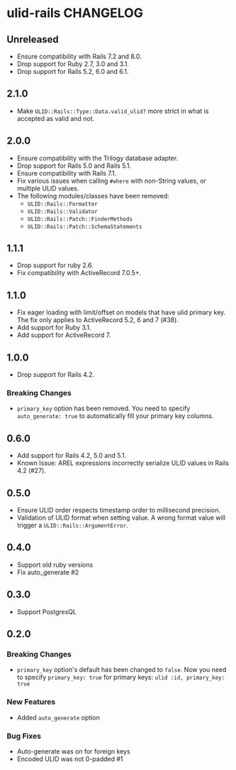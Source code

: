 # ulid-rails CHANGELOG

## Unreleased

- Ensure compatibility with Rails 7.2 and 8.0.
- Drop support for Ruby 2.7, 3.0 and 3.1.
- Drop support for Rails 5.2, 6.0 and 6.1.

## 2.1.0

- Make `ULID::Rails::Type::Data.valid_ulid?` more strict in what is accepted as valid and not.

## 2.0.0

- Ensure compatibility with the Trilogy database adapter.
- Drop support for Rails 5.0 and Rails 5.1.
- Ensure compatibility with Rails 7.1.
- Fix various issues when calling `#where` with non-String values, or multiple ULID values.
- The following modules/classes have been removed:
  - `ULID::Rails::Formatter`
  - `ULID::Rails::Validator`
  - `ULID::Rails::Patch::FinderMethods`
  - `ULID::Rails::Patch::SchemaStatements`

## 1.1.1

- Drop support for ruby 2.6.
- Fix compatibility with ActiveRecord 7.0.5+.

## 1.1.0

- Fix eager loading with limit/offset on models that have ulid primary key. The fix only applies to ActiveRecord 5.2, 6 and 7 (#38).
- Add support for Ruby 3.1.
- Add support for ActiveRecord 7.

## 1.0.0

- Drop support for Rails 4.2.

### Breaking Changes

- `primary_key` option has been removed. You need to specify `auto_generate: true` to automatically fill your primary key columns.

## 0.6.0

- Add support for Rails 4.2, 5.0 and 5.1.
- Known Issue: AREL expressions incorrectly serialize ULID values in Rails 4.2 (#27).

## 0.5.0

- Ensure ULID order respects timestamp order to millisecond precision.
- Validation of ULID format when setting value. A wrong format value will trigger a `ULID::Rails::ArgumentError`.

## 0.4.0

- Support old ruby versions
- Fix auto_generate #2

## 0.3.0

- Support PostgresQL

## 0.2.0

### Breaking Changes

- `primary_key` option's default has been changed to `false`. Now you need to specify `primary_key: true` for primary keys: `ulid :id, primary_key: true`

### New Features

- Added `auto_generate` option

### Bug Fixes

- Auto-generate was on for foreign keys
- Encoded ULID was not 0-padded #1
